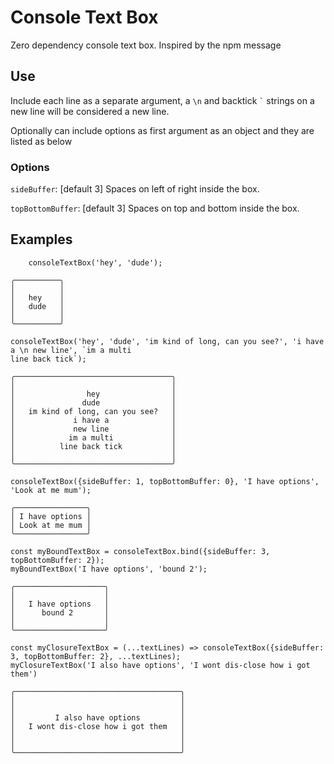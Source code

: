 # Console Text Box
Zero dependency console text box. Inspired by the npm message


## Use

Include each line as a separate argument, a `\n` and backtick ``` ` ``` strings on 
a new line will be considered a new line.

Optionally can include options as first argument as an object and they are listed as below

### Options

`sideBuffer`: [default 3] Spaces on left of right inside the box. 

`topBottomBuffer`: [default 3] Spaces on top and bottom inside the box. 

## Examples
`    consoleTextBox('hey', 'dude');`
```
╭──────────╮
│          │
│   hey    │
│   dude   │
│          │
╰──────────╯
```

```
consoleTextBox('hey', 'dude', 'im kind of long, can you see?', 'i have a \n new line', `im a multi
line back tick`);
```
```
╭───────────────────────────────────╮
│                                   │
│                hey                │
│               dude                │
│   im kind of long, can you see?   │
│             i have a              │
│             new line              │
│            im a multi             │
│          line back tick           │
│                                   │
╰───────────────────────────────────╯
```
```
consoleTextBox({sideBuffer: 1, topBottomBuffer: 0}, 'I have options', 'Look at me mum');
```
```
╭────────────────╮
│ I have options │
│ Look at me mum │
╰────────────────╯
```
```    
const myBoundTextBox = consoleTextBox.bind({sideBuffer: 3, topBottomBuffer: 2});
myBoundTextBox('I have options', 'bound 2');
```
```
╭────────────────────╮
│                    │
│   I have options   │
│      bound 2       │
│                    │
╰────────────────────╯
```
```    
const myClosureTextBox = (...textLines) => consoleTextBox({sideBuffer: 3, topBottomBuffer: 2}, ...textLines);
myClosureTextBox('I also have options', 'I wont dis-close how i got them')
```
```
╭─────────────────────────────────────╮
│                                     │
│                                     │
│         I also have options         │
│   I wont dis-close how i got them   │
│                                     │
│                                     │
╰─────────────────────────────────────╯
